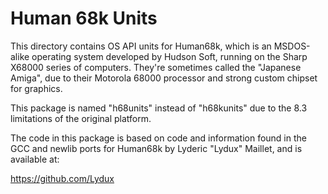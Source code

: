 # Human 68k Units

This directory contains OS API units for Human68k, which is an MSDOS-alike
operating system developed by Hudson Soft, running on the Sharp X68000
series of computers. They're sometimes called the "Japanese Amiga", due
to their Motorola 68000 processor and strong custom chipset for graphics.

This package is named "h68units" instead of "h68kunits" due to the 8.3
limitations of the original platform.

The code in this package is based on code and information found in the GCC
and newlib ports for Human68k by Lyderic "Lydux" Maillet, and is available
at:

https://github.com/Lydux

